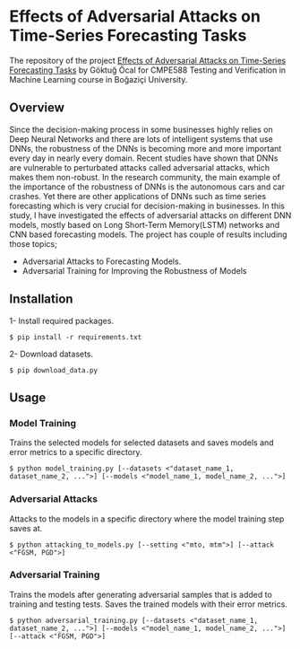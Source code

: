 # Effects of Adversarial Attacks on Time-Series Forecasting Tasks

The repository of the project [Effects of Adversarial Attacks on Time-Series Forecasting Tasks](https://github.com/GoktugOcal/time-series-adversarial-attacks) by Göktuğ Öcal for CMPE588 Testing and Verification in Machine Learning course in Boğaziçi University.

## Overview
Since the decision-making process in some businesses highly relies on Deep Neural Networks and there are lots of intelligent systems that use DNNs, the robustness of the DNNs is becoming more and more important every day in nearly every domain. Recent studies have shown that DNNs are vulnerable to perturbated attacks called adversarial attacks, which makes them non-robust. In the research community, the main example of the importance of the robustness of DNNs is the autonomous cars and car crashes. Yet there are other applications of DNNs such as time series forecasting which is very crucial for decision-making in businesses. In this study, I have investigated the effects of adversarial attacks on different DNN models, mostly based on Long Short-Term Memory(LSTM) networks and CNN based forecasting models. The project has couple of results including those topics;

- Adversarial Attacks to Forecasting Models.
- Adversarial Training for Improving the Robustness of Models

## Installation

1- Install required packages.

```shell
$ pip install -r requirements.txt
```

2- Download datasets.
```shell
$ pip download_data.py
```

## Usage

### Model Training

Trains the selected models for selected datasets and saves models and error metrics to a specific directory.

```shell
$ python model_training.py [--datasets <"dataset_name_1, dataset_name_2, ...">] [--models <"model_name_1, model_name_2, ...">]
```

### Adversarial Attacks

Attacks to the models in a specific directory where the model training step saves at.

```shell
$ python attacking_to_models.py [--setting <"mto, mtm">] [--attack <"FGSM, PGD">]
```

### Adversarial Training

Trains the models after generating adversarial samples that is added to training and testing tests. Saves the trained models with their error metrics.

```shell
$ python adversarial_training.py [--datasets <"dataset_name_1, dataset_name_2, ...">] [--models <"model_name_1, model_name_2, ...">] [--attack <"FGSM, PGD">]
```





